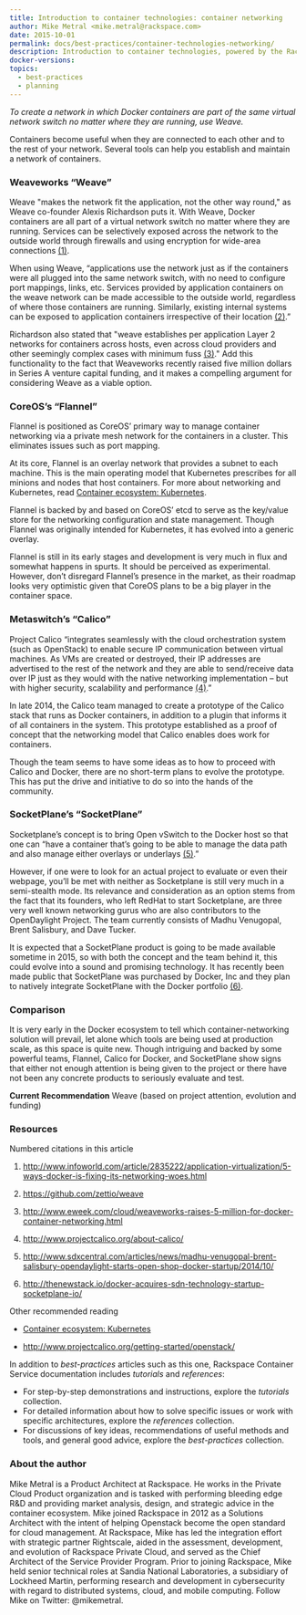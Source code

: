 ```yaml
---
title: Introduction to container technologies: container networking
author: Mike Metral <mike.metral@rackspace.com>
date: 2015-10-01
permalink: docs/best-practices/container-technologies-networking/
description: Introduction to container technologies, powered by the Rackspace Container Service
docker-versions:
topics:
  - best-practices
  - planning
---
```


*To create a network in which Docker containers are part of the same virtual network switch no matter where they are running, use Weave.*

Containers become useful when they are connected to each other and to the rest
of your network. Several tools can help you establish and maintain a network of
containers.

### Weaveworks “Weave”

Weave "makes the network fit the application, not the other way round,"
as Weave co-founder Alexis Richardson puts it.
With Weave, Docker containers are all part
of a virtual network switch no matter where they are running. Services can
be selectively exposed across the network to the outside world through
firewalls and using encryption for wide-area connections [(1)](#resources).

When using Weave, “applications use the network just as if the containers
were all plugged into the same network switch, with no need to configure
port mappings, links, etc. Services provided by application containers
on the weave network can be made accessible to the outside world,
regardless of where those containers are running. Similarly, existing
internal systems can be exposed to application containers irrespective of
their location [(2)](#resources).”

Richardson also stated that "weave establishes per application
Layer 2 networks for containers across hosts, even across cloud providers
and other seemingly complex cases with minimum fuss [(3)](#resources)." Add this
functionality to the fact
that Weaveworks recently raised five million dollars in
Series A venture capital funding, and it makes a compelling argument for considering
Weave as a viable option.

### CoreOS’s “Flannel”

Flannel is positioned as CoreOS’ primary way to manage container
networking via a private mesh network for the containers in a cluster.
This eliminates issues such as port mapping.

At its core, Flannel is an overlay network that provides a subnet to
each machine. This is the main operating model that Kubernetes prescribes for all
minions and nodes that host containers. For more about networking and Kubernetes, read [Container ecosystem: Kubernetes](/container-ecosystem-kubernetes/).

Flannel is backed by and based on CoreOS’
etcd to serve as the key/value store for the networking configuration and
state management. Though Flannel was originally intended for Kubernetes, it has
evolved into a generic overlay.

Flannel is still in its early stages and development is very much in
flux and somewhat happens in spurts. It should be perceived as
experimental. However, don’t disregard Flannel’s presence in the market, as
their roadmap looks very optimistic given that CoreOS plans to be a big player in
the container space.

### Metaswitch’s “Calico”

Project Calico “integrates seamlessly with the cloud orchestration
system (such as OpenStack) to enable secure IP communication between
virtual machines. As VMs are created or destroyed, their IP addresses are
advertised to the rest of the network and they are able to send/receive data
over IP just as they would with the native networking implementation – but with
higher security, scalability and performance [(4)](#resources).”

In late 2014, the Calico team managed to create a prototype of the Calico stack
that runs as Docker containers, in addition to a plugin that informs it
of all containers in the system. This prototype established as a proof
of concept that the networking model that Calico enables does work for containers.

Though the team seems to have some ideas as to how to proceed with
Calico and Docker, there are no short-term plans to evolve the prototype.
This has put the drive and initiative to do so into the hands of the
community.

### SocketPlane’s “SocketPlane”

Socketplane’s concept is to bring Open vSwitch to the Docker host so that one can
“have a container that’s going to be able to manage the data path and
also manage either overlays or underlays [(5)](#resources).”

However, if one were to look for an actual project to evaluate or even
their webpage, you’ll be met with neither as Socketplane is still very
much in a semi-stealth mode. Its relevance and consideration as an
option stems from the fact that its founders, who left RedHat to start Socketplane,
are three very well known
networking gurus who are also contributors to the OpenDaylight Project.
The team currently consists of Madhu
Venugopal, Brent Salisbury, and Dave Tucker.

It is expected that a SocketPlane product is going to be made available
sometime in
2015, so with both the concept and the team behind it, this could evolve
into a sound and promising technology. It has recently been made public
that SocketPlane was purchased by Docker, Inc and they plan to natively
integrate SocketPlane with the Docker portfolio [(6)](#resources).

### Comparison

It is very early in the Docker ecosystem to tell which
container-networking solution will prevail, let alone which tools are
being used at production scale, as this space is quite new. Though
intriguing and backed by some powerful teams, Flannel, Calico for
Docker, and SocketPlane show signs that either not enough attention is
being given to the project or there have not been any concrete products to
seriously evaluate and test.

**Current Recommendation** Weave (based on project attention, evolution
and funding)

<a name="resources"></a>
### Resources

Numbered citations in this article

1. <http://www.infoworld.com/article/2835222/application-virtualization/5-ways-docker-is-fixing-its-networking-woes.html>

2. <https://github.com/zettio/weave>

3. <http://www.eweek.com/cloud/weaveworks-raises-5-million-for-docker-container-networking.html>

4. <http://www.projectcalico.org/about-calico/>

5. <http://www.sdxcentral.com/articles/news/madhu-venugopal-brent-salisbury-opendaylight-starts-open-shop-docker-startup/2014/10/>

6. <http://thenewstack.io/docker-acquires-sdn-technology-startup-socketplane-io/>

Other recommended reading

- [Container ecosystem: Kubernetes](/container-ecosystem-kubernetes/)

- <http://www.projectcalico.org/getting-started/openstack/>

In addition to *best-practices* articles such as this one,
Rackspace Container Service documentation includes *tutorials* and *references*:

* For step-by-step demonstrations and instructions, explore the *tutorials* collection.
* For detailed information about how to solve specific issues or work with specific architectures,
  explore the *references* collection.
* For discussions of key ideas, recommendations of useful methods and tools, and
  general good advice, explore the *best-practices* collection.

### About the author

Mike Metral is a Product Architect at Rackspace. He works in the Private Cloud Product organization and is tasked with performing bleeding edge R&D and providing market analysis, design, and strategic advice in the container ecosystem. Mike joined Rackspace in 2012 as a Solutions Architect with the intent of helping Openstack become the open standard for cloud management. At Rackspace, Mike has led the integration effort with strategic partner Rightscale, aided in the assessment, development, and evolution of Rackspace Private Cloud, and served as the Chief Architect of the Service Provider Program. Prior to joining Rackspace, Mike held senior technical roles at Sandia National Laboratories, a subsidiary of Lockheed Martin, performing research and development in cybersecurity with regard to distributed systems, cloud, and mobile computing. Follow Mike on Twitter: @mikemetral.
